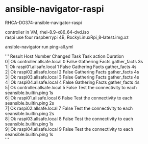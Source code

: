 # ansible-navigator-raspi  
RHCA-DO374-ansible-navigator-raspi  
  
controller in VM, rhel-8.9-x86_64-dvd.iso  
raspi use four raspberrypi 4B, RockyLinuxRpi_8-latest.img.xz  
  
ansible-navigator run ping-all.yml  

'''
Result Host                     Number Changed Task                            Task action          Duration  
 0│Ok     controller.allsafe.local      0 False   Gathering Facts                 gather_facts               3s  
 1│Ok     raspi01.allsafe.local         1 False   Gathering Facts                 gather_facts               4s  
 2│Ok     raspi02.allsafe.local         2 False   Gathering Facts                 gather_facts               4s  
 3│Ok     raspi03.allsafe.local         3 False   Gathering Facts                 gather_facts               4s  
 4│Ok     raspi04.allsafe.local         4 False   Gathering Facts                 gather_facts               4s  
 5│Ok     controller.allsafe.local      5 False   Test the connectivity to each seansible.builtin.ping       1s  
 6│Ok     raspi01.allsafe.local         6 False   Test the connectivity to each seansible.builtin.ping       2s  
 7│Ok     raspi02.allsafe.local         7 False   Test the connectivity to each seansible.builtin.ping       2s  
 8│Ok     raspi03.allsafe.local         8 False   Test the connectivity to each seansible.builtin.ping       1s  
 9│Ok     raspi04.allsafe.local         9 False   Test the connectivity to each seansible.builtin.ping       1s  
 '''
